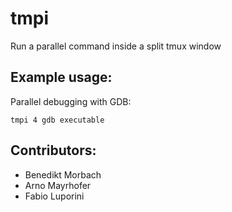 # tmpi
Run a parallel command inside a split tmux window

## Example usage:

Parallel debugging with GDB:
```
tmpi 4 gdb executable
```

## Contributors:
* Benedikt Morbach
* Arno Mayrhofer
* Fabio Luporini

